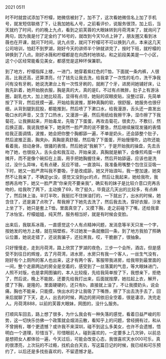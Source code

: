 2021 0511

时不时就尝试添加下柠檬，她微信被封了，加不了，这次看她微信名上加了手机号，就发短信联络了下，让我加她私人号，之前看评价，说服务很顶，加上后，当天就约了时间，约的晚上九点，看到之前芙蓉的大眼妹转到月荷湾来了，就询问了两句，因为我是付了定金约了16号的，就改到今天10点上钟了，朋友圈又看到冰薇也在开课，就问下时间，说九点空，就问下柠檬可不可以换到八点，本来这几天公司培训，怕赶不到罗湖，刚好今天的讲师半个钟就讲完了，按时下班，就柠檬的钟换到了八点。刚好冰薇和柠檬都是在向西村地铁站，和之前段美美是一个小区，这个小区经常能看见美女，都感觉是这种环保兼职。

到了地方，柠檬指挥上楼，一进门，她穿着紫红色的T恤，下面就一条内裤，人很高，比我还高，还算漂亮，付了钱先让我去洗，给我拿了一次性的毛巾，洗干净我问有没有牙刷，她说洗漱台上有一次性牙刷的，就刷了个牙，进房间她铺好床，让我先趴着，她开始脱衣服，胸是真的大，真的是E，不过有点微胖，肚子上有游泳圈，副乳也大，加上她比较高，显得有点坦，她贴的双眼皮贴，没整过容，先简单按了下背，然后抚摸一遍，开始给我波推，那种真胸的软，很舒服，她服务也很仔细，从背到腿到屁股，都能推到，然后喷了下漱口水，给我漫游，舌头还一直发出吸口水的声音，又含了口热水，又漫游一遍，然后用纸给我擦干净，湿巾擦了下我菊花，让我撅起来，开始毒龙，先吸了下蛋蛋，再攻击菊花，很卖力，不敷衍，然后换正面，我说我想亲下，她突然一脸严肃的说不要急，然后继续展现发骚的表情给我正面调情，波推，她会把你整个胸都舔一遍，不单是奶头，还会舔整个肚子，然后波推正面，胸夹jb，真胸是真舒服，然后吸了下蛋蛋，开始慢慢吹，边吹还能看着我，扭动身体，很骚的表情，然后她说“我躺下”，于是开始我的操盘，先去舌吻了她，也很投入，舌头会和我互动，开始亲波，真胸就是躺下，会像煎鸡蛋一样摊开，而不是像个碗扣在上面，用手把她胸握住亲，然后开始舔逼，应该也是洗过，没什么异味，毛有点硬，反应不错，一直浪叫，我准备用嘴整个包住豆豆吸一下时，她又一脸严肃叫我不要吸，于是改成舔，她又开始浪叫，我一整加速，她突然不让我亲了，不确定gc没，感觉又没到gc的点，然后让我起来，她给我吹，我想再舌吻下，她又一脸严肃“你亲完不要亲我”，确实有的妹子是比较介意口完再舌吻的，给我吹了两下，主动换了69，吹了挺久，毕竟这几天出的比较多，有点麻了，然后抹上油，半打半吹，我挺扛不住抹油打的，一下就出了，出水的时候，她含住了，还是漏了点吹了，帮我擦了下她先去洗了，然后我去洗，穿好衣服，沙发上坐了下，她只是套上T恤，里面真空了，又摸下胸，走之前碰下了嘴，还给我拿了冰怡宝。柠檬姐姐，纯天然，服务相当好，就是有时候会变脸。

出来后，我联系冰薇，一直感觉这个人有点精神问题，发消息等半天只发一个字，按她发的地方上楼，就在隔壁栋，不过她发一条就撤回一条，到了地方我拍了照确认位置，她说走错了，还说我骗子，还拉黑我，哎，干脆删了，很抽象。

只好慢慢走，走到月荷湾，路上欣赏了罗湖的夜色，三步一个会所，酒店，但是感受不到往日的辉煌，去了月荷湾，进水房，水房只有我一个客人，一丝生气没有，刚好有个上厕所的客人也出来，这才有两个客，客服带我进房，给我带到最里面的一间，整个走廊两边的房全是空着的，感受到了一丝落寞的气息，等大眼妹进门，人照不对版，也是拿网图骗的，本人比较瘦，先给我简单按了下，我想亲下，拒绝了，然后说，晚上不能脱，还要先给我打出来，后面就按摩，她拉起上衣，解开，摸了下胸，是隆的，里面硬硬的，还只有b，直接就上油了，不让我摸奶头，说会痛，胸也不能亲，只能摸，快出水的才让我吸了下嘴唇，擦了下出去洗手去了，回来后就聊了下天，走人，出去的时候，两边的房间依旧全空着，很是凄凉，洗完走人。月荷湾888，以前的芙蓉大眼妹，网图的，没什么服务。

打顺风车回去，路上想了很多，为什么我会有一种失落的感觉，看着日益严峻的形势，这一切快乐仿佛一个政策就会烟消云散，看知乎上的问题，曾经拥有过，和从不曾拥有，哪个更遗憾？或许我不来深圳，碰不到这么多美女，也许不会遗憾，悟明白一个道理，珍惜当下，珍惜眼前人，碰到喜欢的，一定要多上几次钟，以前总是想把女人都体验一遍，今天过后，可能会改变心态，我很喜欢天水000可乐，真的很漂亮，上次玩的不过瘾，找机会白天去，写这篇日记的时候，我已经和可乐预约了，以后还是多找些喜欢的，不留遗憾才是。

